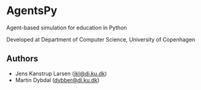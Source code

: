 # AgentsPy
Agent-based simulation for education in Python

Developed at Department of Computer Science, University of Copenhagen

Authors
-------
 - Jens Kanstrup Larsen (jkl@di.ku.dk)
 - Martin Dybdal (dybber@di.ku.dk)
